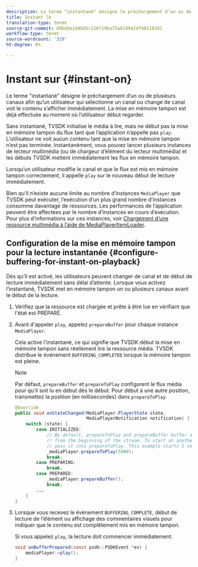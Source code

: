 ```yaml
---
description: Le terme "instantané" désigne le préchargement d’un ou de plusieurs canaux afin qu’un utilisateur qui sélectionne un canal ou change de canal voit le contenu s’afficher immédiatement. La mise en mémoire tampon est déjà effectuée au moment où l’utilisateur début regarder.
title: Instant le
translation-type: tm+mt
source-git-commit: 89bdda1d4bd5c126f19ba75a819942df901183d1
workflow-type: tm+mt
source-wordcount: '329'
ht-degree: 0%

---
```



# Instant sur {#instant-on}

Le terme &quot;instantané&quot; désigne le préchargement d’un ou de plusieurs canaux afin qu’un utilisateur qui sélectionne un canal ou change de canal voit le contenu s’afficher immédiatement. La mise en mémoire tampon est déjà effectuée au moment où l’utilisateur début regarder.

Sans instantané, TVSDK initialise le média à lire, mais ne début pas la mise en mémoire tampon du flux tant que l’application n’appelle pas `play`. L’utilisateur ne voit aucun contenu tant que la mise en mémoire tampon n’est pas terminée. Instantanément, vous pouvez lancer plusieurs instances de lecteur multimédia (ou de chargeur d’élément du lecteur multimédia) et les débuts TVSDK mettent immédiatement les flux en mémoire tampon.

Lorsqu’un utilisateur modifie le canal et que le flux est mis en mémoire tampon correctement, il appelle `play` sur le nouveau début de lecture immédiatement.

Bien qu’il n’existe aucune limite au nombre d’instances `MediaPlayer` que TVSDK peut exécuter, l’exécution d’un plus grand nombre d’instances consomme davantage de ressources. Les performances de l’application peuvent être affectées par le nombre d’instances en cours d’exécution. Pour plus d’informations sur ces instances, voir [Chargement d’une ressource multimédia à l’aide de MediaPlayerItemLoader](../../../tvsdk-1.4-for-android/ui-configure/mediaplayer-initialize-for-video/android-1.4-media-mediaplayeritemloader.md).

## Configuration de la mise en mémoire tampon pour la lecture instantanée {#configure-buffering-for-instant-on-playback}

Dès qu’il est activé, les utilisateurs peuvent changer de canal et de début de lecture immédiatement sans délai d’attente. Lorsque vous activez l’instantané, TVSDK met en mémoire tampon un ou plusieurs canaux avant le début de la lecture.

1. Vérifiez que la ressource est chargée et prête à être lue en vérifiant que l&#39;état est PRÉPARÉ.
1. Avant d&#39;appeler `play`, appelez `prepareBuffer` pour chaque instance `MediaPlayer`.

   Cela active l&#39;instantané, ce qui signifie que TVSDK début la mise en mémoire tampon sans réellement lire la ressource média. TVSDK distribue le événement `BUFFERING_COMPLETED` lorsque la mémoire tampon est pleine.

   >[!NOTE]
   >
   >Par défaut, `prepareBuffer` et `prepareToPlay` configurent le flux média pour qu’il soit lu en début dès le début. Pour début à une autre position, transmettez la position (en millisecondes) dans `prepareToPlay`.

   ```java
   @Override 
   public void onStateChanged(MediaPlayer.PlayerState state,  
                              MediaPlayerNotification notification) { 
       switch (state) { 
           case INITIALIZED: 
               // By default, prepareToPlay and prepareBuffer buffer and start playing 
               // from the beginning of the stream. To start at another position, 
               // pass it into prepareToPlay. This example starts 5 seconds into the stream. 
               _mediaPlayer.prepareToPlay(5000); 
               break; 
           case PREPARING: 
               break; 
           case PREPARED: 
               _mediaPlayer.prepareBuffer(); 
               break; 
           ... 
       } 
   }
   ```

1. Lorsque vous recevez le événement `BUFFERING_COMPLETE`, début de lecture de l’élément ou affichage des commentaires visuels pour indiquer que le contenu est complètement mis en mémoire tampon.

   Si vous appelez `play`, la lecture doit commencer immédiatement.

   ```java
   void onBufferPrepared(const psdk::PSDKEvent *ev) { 
       mediaPlayer->play(); 
   }
   ```
